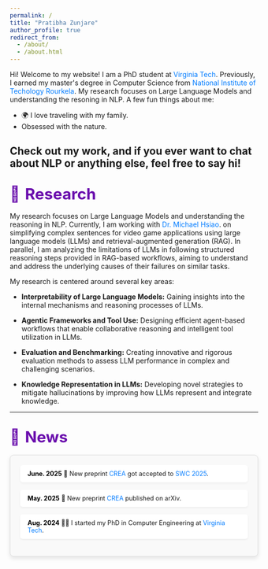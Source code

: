 ```yaml
---
permalink: /
title: "Pratibha Zunjare"
author_profile: true
redirect_from: 
  - /about/
  - /about.html
---
```


 Hi! Welcome to my website! I am a PhD student at <a href="https://www.vt.edu/" target="_blank" style="color: #007bff; text-decoration: none;">Virginia Tech</a>. Previously, I earned my master's degree in Computer Science from <a href="https://www.nitrkl.ac.in" target="_blank" style="color: #007bff; text-decoration: none;">National Institute of Techology Rourkela</a>. My research focuses on Large Language Models and understanding the resoning in NLP. 
A few fun things about me:
- 🌍 I love traveling with my family.
-  Obsessed with the nature.

Check out my work, and if you ever want to chat about NLP or anything else, feel free to say hi!
---



## <span style="color: #6a0dad; font-size: 1.5em; display: flex; align-items: center;"><span style="margin-right: 10px;">🔬</span> Research</span>

My research focuses on Large Language Models and understanding the reasoning in NLP. Currently, I am working with <a href="https://ece.vt.edu/people/profile/hsiao.html" target="_blank" style="color: #007bff; text-decoration: none;">Dr. Michael Hsiao</a>. on simplifying complex sentences for video game applications using large language models (LLMs) and retrieval-augmented generation (RAG). In parallel, I am analyzing  the limitations of LLMs in following structured reasoning steps provided in RAG-based workflows, aiming to understand and address the underlying causes of their failures on similar tasks.

My research is centered around several key areas:

- **Interpretability of Large Language Models:** Gaining insights into the internal mechanisms and reasoning processes of LLMs.

- **Agentic Frameworks and Tool Use:** Designing efficient agent-based workflows that enable collaborative reasoning and intelligent tool utilization in LLMs.

- **Evaluation and Benchmarking:** Creating innovative and rigorous evaluation methods to assess LLM performance in complex and challenging scenarios.

- **Knowledge Representation in LLMs:** Developing novel strategies to mitigate hallucinations by improving how LLMs represent and integrate knowledge.



---

## <span style="color: #6a0dad; font-size: 1.5em; display: flex; align-items: center;"><span style="margin-right: 10px;">📰</span> News</span>

<div style="border: 1px solid #ddd; border-radius: 8px; padding: 20px; background: #f9f9f9; box-shadow: 0 4px 8px rgba(0, 0, 0, 0.1); max-height: 400px; overflow-y: auto; font-size: 0.9em;">
  <ul style="list-style: none; padding: 0; margin: 0;">
    <li style="margin-bottom: 15px; padding: 10px 15px; border-radius: 5px; background: #ffffff; box-shadow: 0 2px 4px rgba(0, 0, 0, 0.05);"><strong style="color: #000000;">June. 2025</strong> 📄 New preprint <a href="https://arxiv.org/pdf/2506.11681" target="_blank" style="color: #007bff; text-decoration: none;">CREA</a> got accepted to <a href="https://ieee-swc-2025.github.io/workshops/sega/" target="_blank" style="color: #007bff; text-decoration: none;">SWC 2025</a>.</li>
    <li style="margin-bottom: 15px; padding: 10px 15px; border-radius: 5px; background: #ffffff; box-shadow: 0 2px 4px rgba(0, 0, 0, 0.05);"><strong style="color: #000000;">May. 2025</strong> 📄 New preprint <a href="https://arxiv.org/pdf/2506.01062" target="_blank" style="color: #007bff; text-decoration: none;">CREA</a> published on arXiv.</li>
      <li style="margin-bottom: 15px; padding: 10px 15px; border-radius: 5px; background: #ffffff; box-shadow: 0 2px 4px rgba(0, 0, 0, 0.05);"><strong style="color: #000000;">Aug. 2024</strong> 🧑‍🎓 I started my PhD in Computer Engineering at <a href="https://www.vt.edu/" target="_blank" style="color: #007bff; text-decoration: none;">Virginia Tech</a>.</li>

  </ul>
</div>
